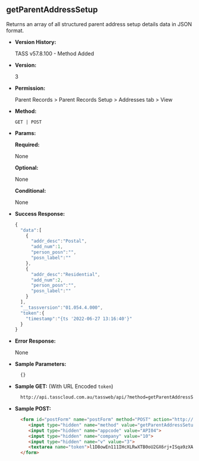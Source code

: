 **getParentAddressSetup**
----
  Returns an array of all structured parent address setup details data in JSON format.
  
* **Version History:**

  TASS v57.8.100 - Method Added

* **Version:**

  3

* **Permission:**

  Parent Records > Parent Records Setup > Addresses tab > View

* **Method:**

  `GET | POST`
  
*  **Params:**

   **Required:**
 
   None

   **Optional:**

   None

   **Conditional:**

   None

* **Success Response:**

    ```javascript
    {
      "data":[
        {
          "addr_desc":"Postal",
          "add_num":1,
          "person_posn":"",
          "posn_label":""
        },
        {
          "addr_desc":"Residential",
          "add_num":2,
          "person_posn":"",
          "posn_label":""
        }
      ],
      "__tassversion":"01.054.4.000",
      "token":{
        "timestamp":"{ts '2022-06-27 13:16:40'}"
      }
    }
    ```

* **Error Response:**

    None
    
* **Sample Parameters:**

  ```javascript
    {}
  ```

* **Sample GET:** (With URL Encoded `token`)

  ```HTML
    http://api.tasscloud.com.au/tassweb/api/?method=getParentAddressSetup&appcode=API04&company=10&v=3&token=l1D8owEn111IHcXLRwXTB0oU2GX6rj%2BISqa9zXA8We3J3mwgjW5pdUvFK3%2FIZ4mJ4bMyfKTmEoup%2B3tTE9GeLQ%3D%3D
  ```
  
* **Sample POST:**

  ```HTML
    <form id="postForm" name="postForm" method="POST" action="http://api.tasscloud.com.au/tassweb/api/">
       <input type="hidden" name="method" value="getParentAddressSetup">
       <input type="hidden" name="appcode" value="API04">
       <input type="hidden" name="company" value="10">
       <input type="hidden" name="v" value="3">
       <textarea name="token">l1D8owEn111IHcXLRwXTB0oU2GX6rj+ISqa9zXA8We3J3mwgjW5pdUvFK3/IZ4mJ4bMyfKTmEoup+3tTE9GeLQ==</textarea>
    </form>
  ```